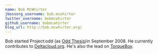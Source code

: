 ```yaml
---
name: Bob McWhirter
jbossorg_username: bob.mcwhirter
twitter_username: bobmcwhirter
github_username: bobmcwhirter
blog_url: http://bob.mcwhirter.org/
---
```


Bob started Project:odd (as [Odd Thesis](http://oddthesis.org/))in September 2008. He currently contributes to 
[Deltacloud.org](http://deltacloud.org).  He's also the lead on [TorqueBox](http://torquebox.org/).
